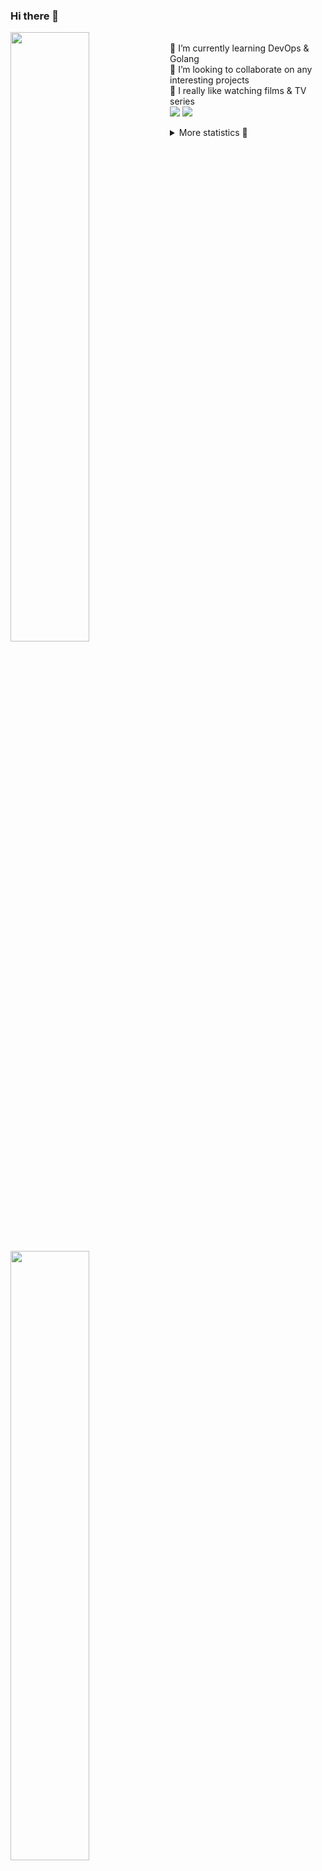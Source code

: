 ### Hi there 👋


[<img align="left" width="50%" src="https://github-readme-stats.vercel.app/api?username=rufusnufus&hide=issues&show_icons=true&count_private=true&theme=transparent&title_color=FF6F40&text_color=FBF9F8&icon_color=F48242&hide_border=true&hide_title=true#gh-dark-mode-only">](https://metrics.lecoq.io/rufusnufus#gh-dark-mode-only)
[<img align="left" width="50%" src="https://github-readme-stats.vercel.app/api?username=rufusnufus&hide=issues&show_icons=true&count_private=true&theme=transparent&title_color=FF6533&text_color=4D4644&icon_color=FF8038&hide_border=true&hide_title=true#gh-light-mode-only">](https://metrics.lecoq.io/rufusnufus#gh-light-mode-only)

<p>
  <br>
  🌱 I’m currently learning DevOps & Golang</br>
  👯 I’m looking to collaborate on any interesting projects</br>
  🎥 I really like watching films & TV series</br>
  <a href="https://linkedin.com/in/rufusnufus"><img src="https://img.shields.io/badge/linkedin-0077B5.svg?style=for-the-badge&logo=linkedin&logoColor=white"/></a>
  <a href="https://t.me/rufusnufus"><img src="https://img.shields.io/badge/-telegram-black?style=for-the-badge&color=blue&logo=telegram"/></a>
</p>

<p text-align="left">
<details>
  <summary>More statistics 👀</summary><br/>

<!--START_SECTION:waka-->
![Code Time](http://img.shields.io/badge/Code%20Time-515%20hrs%2031%20mins-blue)

![Profile Views](http://img.shields.io/badge/Profile%20Views-0-blue)

**I'm an Early 🐤** 

```text
🌞 Morning                8877 commits        ██████░░░░░░░░░░░░░░░░░░░   22.13 % 
🌆 Daytime                23199 commits       ██████████████░░░░░░░░░░░   57.83 % 
🌃 Evening                7180 commits        ████░░░░░░░░░░░░░░░░░░░░░   17.90 % 
🌙 Night                  862 commits         █░░░░░░░░░░░░░░░░░░░░░░░░   02.15 % 
```
📅 **I'm Most Productive on Monday** 

```text
Monday                   8181 commits        █████░░░░░░░░░░░░░░░░░░░░   20.39 % 
Tuesday                  7581 commits        █████░░░░░░░░░░░░░░░░░░░░   18.90 % 
Wednesday                7921 commits        █████░░░░░░░░░░░░░░░░░░░░   19.74 % 
Thursday                 7711 commits        █████░░░░░░░░░░░░░░░░░░░░   19.22 % 
Friday                   7108 commits        ████░░░░░░░░░░░░░░░░░░░░░   17.72 % 
Saturday                 722 commits         ░░░░░░░░░░░░░░░░░░░░░░░░░   01.80 % 
Sunday                   894 commits         █░░░░░░░░░░░░░░░░░░░░░░░░   02.23 % 
```


📊 **This Week I Spent My Time On** 

```text
💬 Programming Languages: 
Go                       2 hrs 48 mins       ██████████████░░░░░░░░░░░   56.88 % 
YAML                     49 mins             ████░░░░░░░░░░░░░░░░░░░░░   16.71 % 
Terraform                41 mins             ████░░░░░░░░░░░░░░░░░░░░░   14.03 % 
Other                    35 mins             ███░░░░░░░░░░░░░░░░░░░░░░   11.84 % 
Bash                     0 secs              ░░░░░░░░░░░░░░░░░░░░░░░░░   00.15 % 

🔥 Editors: 
VS Code                  4 hrs 20 mins       ██████████████████████░░░   88.16 % 
iTerm2                   35 mins             ███░░░░░░░░░░░░░░░░░░░░░░   11.84 % 
```

**I Mostly Code in Java** 

```text
Python                   14 repos            ██░░░░░░░░░░░░░░░░░░░░░░░   09.72 % 
Smarty                   11 repos            ██░░░░░░░░░░░░░░░░░░░░░░░   07.64 % 
HCL                      7 repos             █░░░░░░░░░░░░░░░░░░░░░░░░   04.86 % 
Kotlin                   5 repos             █░░░░░░░░░░░░░░░░░░░░░░░░   03.47 % 
HTML                     5 repos             █░░░░░░░░░░░░░░░░░░░░░░░░   03.47 % 
```




 Last Updated on 28/11/2023 01:00:23 UTC
<!--END_SECTION:waka-->

</details>
</p>
